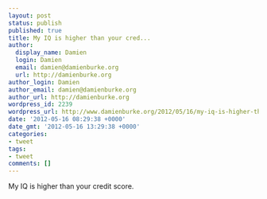 ```yaml
---
layout: post
status: publish
published: true
title: My IQ is higher than your cred...
author:
  display_name: Damien
  login: Damien
  email: damien@damienburke.org
  url: http://damienburke.org
author_login: Damien
author_email: damien@damienburke.org
author_url: http://damienburke.org
wordpress_id: 2239
wordpress_url: http://www.damienburke.org/2012/05/16/my-iq-is-higher-than-your-cred/
date: '2012-05-16 08:29:38 +0000'
date_gmt: '2012-05-16 13:29:38 +0000'
categories:
- tweet
tags:
- tweet
comments: []
---
```

<p>My IQ is higher than your credit score.</p>
